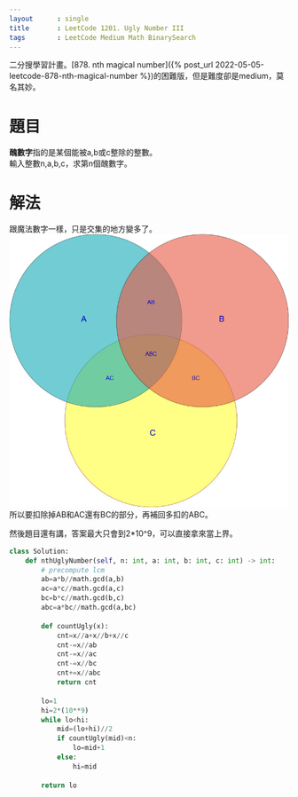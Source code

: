```yaml
--- 
layout      : single
title       : LeetCode 1201. Ugly Number III
tags        : LeetCode Medium Math BinarySearch
---
```

二分搜學習計畫。[878. nth magical number]({% post_url 2022-05-05-leetcode-878-nth-magical-number %})的困難版，但是難度卻是medium，莫名其妙。

# 題目
**醜數字**指的是某個能被a,b或c整除的整數。  
輸入整數n,a,b,c，求第n個醜數字。

# 解法
跟魔法數字一樣，只是交集的地方變多了。  
![示意圖](/assets/img/1201-1.jpg)  
所以要扣除掉AB和AC還有BC的部分，再補回多扣的ABC。  

然後題目還有講，答案最大只會到2*10^9，可以直接拿來當上界。  

```python
class Solution:
    def nthUglyNumber(self, n: int, a: int, b: int, c: int) -> int:
        # precompute lcm
        ab=a*b//math.gcd(a,b)
        ac=a*c//math.gcd(a,c)
        bc=b*c//math.gcd(b,c)
        abc=a*bc//math.gcd(a,bc)            
        
        def countUgly(x):
            cnt=x//a+x//b+x//c
            cnt-=x//ab
            cnt-=x//ac
            cnt-=x//bc
            cnt+=x//abc
            return cnt
        
        lo=1
        hi=2*(10**9)
        while lo<hi:
            mid=(lo+hi)//2
            if countUgly(mid)<n:
                lo=mid+1
            else:
                hi=mid
    
        return lo
```
